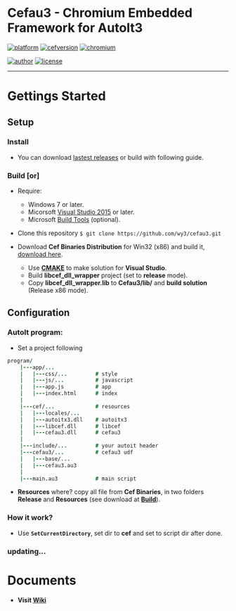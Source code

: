 Cefau3 - Chromium Embedded Framework for AutoIt3
===
[![platform](https://img.shields.io/badge/platform-win32-lightgrey.svg?longCache=true&style=flat-square)]()
[![cefversion](https://img.shields.io/badge/cef-3.3112-blue.svg?longCache=true&style=flat-square)](http://opensource.spotify.com/cefbuilds/index.html)
[![chromium](https://img.shields.io/badge/chromium-60-red.svg?longCache=true&style=flat-square)]()

[![author](https://img.shields.io/badge/author-wuuyi123-orange.svg?longCache=true&style=flat-square)](https://github.com/wy3)
[![license](https://img.shields.io/badge/license-MIT-green.svg?longCache=true&style=flat-square)](https://github.com/wy3/cefau3/blob/master/LICENSE)

-------
# Gettings Started

## Setup

### Install

- You can download [lastest releases](https://github.com/wy3/cefau3/releases) or build with following guide.

### Build [or]

- Require: 
	- Windows 7 or later.
	- Micorsoft [Visual Studio 2015](https://www.visualstudio.com) or later.
	- Microsoft [Build Tools](https://www.microsoft.com/en-us/download/details.aspx?id=48159) (optional).
	
- Clone this repository `$ git clone https://github.com/wy3/cefau3.git`

- Download **Cef Binaries Distribution** for Win32 (x86) and build it, [download here](http://opensource.spotify.com/cefbuilds/cef_binary_3.3112.1659.gfef43e0_windows32.tar.bz2).
	- Use [**CMAKE**](https://cmake.org/download/) to make solution for **Visual Studio**.
	- Build **libcef_dll_wrapper** project (set to **release** mode).
	- Copy **libcef_dll_wrapper.lib** to **Cefau3/lib/**  and **build solution** (Release x86 mode).
	
## Configuration

### AutoIt program:
- Set a project following
```j
program/
	|---app/...
	|	|---css/...			# style
	|	|---js/...			# javascript
	|	|---app.js			# app
	|	|---index.html		# index
	|
	|---cef/...				# resources
	|	|---locales/...
	|	|---autoitx3.dll	# autoitx3
	|	|---libcef.dll		# libcef
	|	|---cefau3.dll		# cefau3
	|
	|---include/...			# your autoit header
	|---cefau3/...			# cefau3 udf
	|	|---base/...
	|	|---cefau3.au3
	|
	|---main.au3			# main script
```
- **Resources** where? copy all file from **Cef Binaries**, in two folders **Release** and **Resources** (see download at [**Build**](https://github.com/wy3/cefau3/blob/master/README.md#build-or)).

### How it work?
- Use **`SetCurrentDirectory`**, set dir to **cef** and set to script dir after done.


### updating...


# Documents
- **Visit [Wiki](https://github.com/wy3/cefau3/wiki)**
